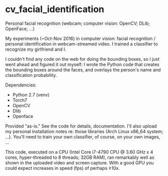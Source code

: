 # cv_facial_identification
Personal facial recognition (webcam; computer vision: OpenCV; DLib; OpenFace; ...)

My experiments (~Oct-Nov 2016) in computer vision: facial recognition / personal identification in webcam-streamed video.
I trained a classifier to recognize my girlfriend and I.

I couldn't find any code on the web for doing the bounding boxes, so I just went ahead and figured it out myself: I wrote the Python code that creates the bounding boxes around the faces, and overlays the person's name and classification probability.

Dependencies:

* Python 2.7 (venv)
* Torch7
* OpenCV
* Dlib
* Openface

Provided "as-is."  See the code for details, documentation.  I'll also upload my personal installation notes re: those libraries (Arch Linux x86_64 system; ...).  You'll need to train your own classifier, of course, on your own images, ...

This code, executed on a CPU (Intel Core i7-4790 CPU @ 3.60 GHz x 4 cores, hyper-threaded to 8 threads; 32GB RAM), ran remarkably well as shown in the uploaded video and screen capture.  With a good GPU you could expect increases in speed (fps) of perhaps ≥10x.
